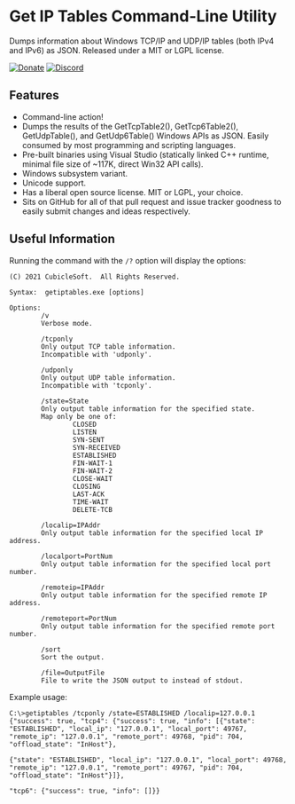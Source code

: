 Get IP Tables Command-Line Utility
==================================

Dumps information about Windows TCP/IP and UDP/IP tables (both IPv4 and IPv6) as JSON.  Released under a MIT or LGPL license.

[![Donate](https://cubiclesoft.com/res/donate-shield.png)](https://cubiclesoft.com/donate/) [![Discord](https://img.shields.io/discord/777282089980526602?label=chat&logo=discord)](https://cubiclesoft.com/product-support/github/)

Features
--------

* Command-line action!
* Dumps the results of the GetTcpTable2(), GetTcp6Table2(), GetUdpTable(), and GetUdp6Table() Windows APIs as JSON.  Easily consumed by most programming and scripting languages.
* Pre-built binaries using Visual Studio (statically linked C++ runtime, minimal file size of ~117K, direct Win32 API calls).
* Windows subsystem variant.
* Unicode support.
* Has a liberal open source license.  MIT or LGPL, your choice.
* Sits on GitHub for all of that pull request and issue tracker goodness to easily submit changes and ideas respectively.

Useful Information
------------------

Running the command with the `/?` option will display the options:

```
(C) 2021 CubicleSoft.  All Rights Reserved.

Syntax:  getiptables.exe [options]

Options:
        /v
        Verbose mode.

        /tcponly
        Only output TCP table information.
        Incompatible with 'udponly'.

        /udponly
        Only output UDP table information.
        Incompatible with 'tcponly'.

        /state=State
        Only output table information for the specified state.
        Map only be one of:
                CLOSED
                LISTEN
                SYN-SENT
                SYN-RECEIVED
                ESTABLISHED
                FIN-WAIT-1
                FIN-WAIT-2
                CLOSE-WAIT
                CLOSING
                LAST-ACK
                TIME-WAIT
                DELETE-TCB

        /localip=IPAddr
        Only output table information for the specified local IP address.

        /localport=PortNum
        Only output table information for the specified local port number.

        /remoteip=IPAddr
        Only output table information for the specified remote IP address.

        /remoteport=PortNum
        Only output table information for the specified remote port number.

        /sort
        Sort the output.

        /file=OutputFile
        File to write the JSON output to instead of stdout.
```

Example usage:

```
C:\>getiptables /tcponly /state=ESTABLISHED /localip=127.0.0.1
{"success": true, "tcp4": {"success": true, "info": [{"state": "ESTABLISHED", "local_ip": "127.0.0.1", "local_port": 49767, "remote_ip": "127.0.0.1", "remote_port": 49768, "pid": 704, "offload_state": "InHost"},

{"state": "ESTABLISHED", "local_ip": "127.0.0.1", "local_port": 49768, "remote_ip": "127.0.0.1", "remote_port": 49767, "pid": 704, "offload_state": "InHost"}]},

"tcp6": {"success": true, "info": []}}
```
